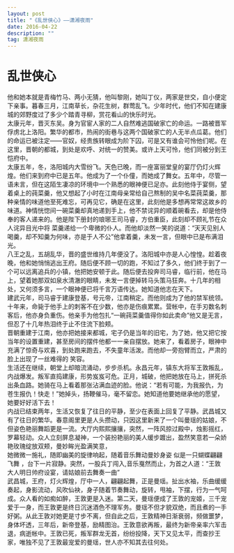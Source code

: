 ```yaml
---
layout: post
title: "《乱世侠心》——潇湘夜雨"
date: 2016-04-22
description: ""
tag: 潇湘夜雨
---
```


# 乱世侠心

他和她本就是青梅竹马、两小无猜，他叫黎刚，她叫丁仪，两家是世交，自小便定下亲事。暮春三月，江南草长，杂花生树，群莺乱飞。少年时代，他们不知在建康城的郊野度过了多少个踏青寻柳，赏花看山的快乐时光。  
太康元年，晋灭东吴。身为官宦人家的二人自然难逃国破家亡的命运。一路被晋军俘虏北上洛阳。繁华的都市，热闹的街巷与这两个国破家亡的人无半点瓜葛。他们的命运已被注定——官奴，经贵族转眼成为阶下囚，可是又有谁会可怜他们呢。在这里，晋朝的都城，到处是欢呼、对统一的赞美。或许上天可怜，他们同被分到王恺府中。  
太康五年，冬，洛阳城内大雪纷飞。天色已晚，而一座富丽堂皇的宴厅仍灯火辉煌。他们来到府中已是五年。他成为了一个仆僮，而她成了舞女。五年中，尽管一语未言，但在这陌生凄凉的环境中一个熟悉的眼神便已足亦。此刻他侍于宴侧，望着桌上的莼菜羹，他又想起了小时在江南母亲常给自己熬制的吴中名菜莼菜羹，那种亲情的味道他至死难忘，可再见它，确是在这里，此刻他是多想再常常这故乡的味道。神情恍惚间一碗菜羹却真地递到手上，他不禁诧异的顺着碗看去，却是他侍奉的客人递来的。他是陛下册封的琅琊王司马睿，方伯重臣，此刻却不顾礼节在众人诧异目光中将 菜羹递给一个卑微的仆人。而他却淡然一笑的说道：“天天见别人喝羹，却不知羹为何味，亦是于人不公”他拿着羹，未发一言，但眼中已是布满泪光。  
八王之乱，五胡乱华，晋的盛世维持几年便没了。洛阳城中亦是人心惶惶。趁着夜晚，他和她悄悄逃出王府。随后便不顾一切的跑，不知过了多久，他们终于到了一个可以远离追兵的小镇，他把她安顿于此。随后便去投奔司马睿，临行前，他在马上，望着她那双如泉水清澈的眼睛，未发一言便掉转马头策马狂奔。十几年的相处，又何须多言，一个眼神便已将千言万语传达。她知道他志在天下。  
建武元年，司马睿于建康登基，号元帝，江南稍定。而他则成为了他的禁军统领。十年来，命毙于他手上的刺客不在少数，他亦是伤痕累累。营帐中，在手刃数名刺客后，他亦身负重伤。他亲手为他包扎“一碗莼菜羹值得你如此卖命”他又是无言，但忍了十几年热泪终于止不住流下脸颊。  
晋朝重建于江南，他亦把她接来都城，宅子仍是当年的旧宅，为了她，他又把它按当年的设置重建，甚至房间的摆件他都一一亲自摆放。她来了，看着房子，眼神中充满了惊奇与欢喜，到处跑来跑去，不失童年活泼。而他却一旁抱臂而立，严肃的脸上出现了一丝难得的 笑容。  
生活还在继续，朝堂上却暗流涌动，步步杀机。永昌元年，镇东大将军王敦叛乱，内战爆发。叛军直捣建康，形势岌岌可危。正月，城破，他把她放在马上，拼死杀出条血路。她骑在马上看着那张沾满血迹的脸。他说：“若有可能，为我报仇，为苍生报仇！快走！”她掉头，扬鞭催马，毫不留恋。她知道他要她继承他的愿望，她要好好活下去！  
内战已结束两年，生活又恢复了往日的平静，至少在表面上回复了平静。武昌城又有了往日的繁华。春意阁里更是人头攒动，只因这里新来了一个叫曼瑶的姑娘，不但姿色艳丽舞蹈更是一流。大厅内熙熙攘攘，突然，一阵风掠过殿中，烛影摇红，罗幕轻动。众人立刻屏息凝神，一个装扮艳丽的美人缓步踱出，盈然笑意若一朵娇艳玫瑰绽放双颊，曼妙眸光盈满笑意，  
她微微一施礼，随即幽美的旋律响起，随着音乐舞动曼妙身姿 似是一只蝴蝶翩翩飞舞 ，台下一片寂静。突然，一股兵丁闯入,音乐戛然而止，为首之人道：“王敦大人明日帅府设宴，请姑娘前去舞奏一曲”  
武昌城，王府，灯火辉煌，厅中一人，翩翩起舞，正是曼瑶。扯出水袖，乐曲缓缓奏起，身影流动，风吹仙袂，身子随着节奏舞动，旋转，甩袖，下摆，行为一气呵成。众人看的如痴如醉，王敦更是入迷。第二天，曼瑶便成了王敦的宠姬，三千宠爱于一身，而王敦更是终日沉迷酒色不理军务。曼瑶不但才貌双绝，而且煮的一手好粥。从此王敦对她更是寸步不离，但自此之后，王敦精神日渐衰弱，频做噩梦，身体坏透，三年后，新帝登基，励精图治。王敦意欲再叛，最终为新帝亲率六军击退，病逝帐中。王敦已死，叛军群龙无首，纷纷投降，天下又见太平，而查抄王家，唯独不见了王敦最宠爱的曼瑶，世人亦不知其去往何处。  
